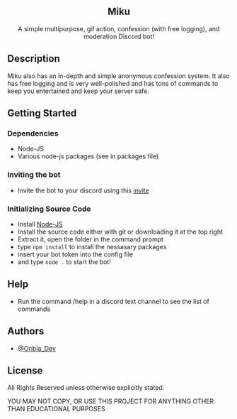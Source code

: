<p align="center">
 <h2 align="center">Miku</h2>
 <p align="center">A simple multipurpose, gif action, confession (with free logging), and moderation Discord bot! </p>
</p>

## Description

Miku also has an in-depth and simple anonymous confession system. It also has free logging and is very well-polished and has tons of commands to keep you entertained and keep your server safe. 

## Getting Started

### Dependencies

* Node-JS
* Various node-js packages (see in packages file)

### Inviting the bot

* Invite the bot to your discord using this [invite](https://discord.com/oauth2/authorize?client_id=1041822625535623259&permissions=2147576838&scope=applications.commands%20bot)

### Initializing Source Code

* Install [Node-JS](https://nodejs.org/en/)
* Install the source code either with git or downloading it at the top right
* Extract it, open the folder in the command prompt
* type ```npm install``` to install the nessasary packages
* insert your bot token into the config file
* and type ```node .``` to start the bot!

## Help

* Run the command /help in a discord text channel to see the list of commands

## Authors

* [@Oribia_Dev](https://twitter.com/Oribia_Dev)

## License

All Rights Reserved unless otherwise explicitly stated.

YOU MAY NOT COPY, OR USE THIS PROJECT FOR ANYTHING OTHER THAN EDUCATIONAL PURPOSES 
